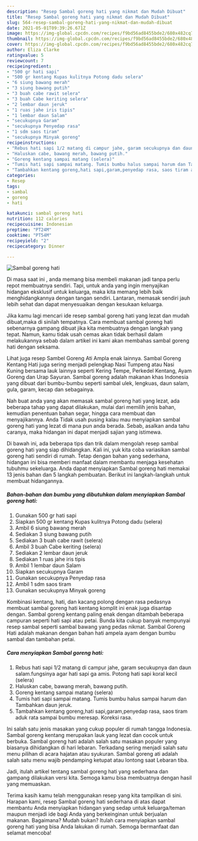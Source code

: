 ```yaml
---
description: "Resep Sambal goreng hati yang nikmat dan Mudah Dibuat"
title: "Resep Sambal goreng hati yang nikmat dan Mudah Dibuat"
slug: 564-resep-sambal-goreng-hati-yang-nikmat-dan-mudah-dibuat
date: 2021-05-01T09:39:26.671Z
image: https://img-global.cpcdn.com/recipes/f9bd56ad8455bde2/680x482cq70/sambal-goreng-hati-foto-resep-utama.jpg
thumbnail: https://img-global.cpcdn.com/recipes/f9bd56ad8455bde2/680x482cq70/sambal-goreng-hati-foto-resep-utama.jpg
cover: https://img-global.cpcdn.com/recipes/f9bd56ad8455bde2/680x482cq70/sambal-goreng-hati-foto-resep-utama.jpg
author: Eliza Clarke
ratingvalue: 5
reviewcount: 7
recipeingredient:
- "500 gr hati sapi"
- "500 gr kentang Kupas kulitnya Potong dadu selera"
- "6 siung bawang merah"
- "3 siung bawang putih"
- "3 buah cabe rawit selera"
- "3 buah Cabe keriting selera"
- "2 lembar daun jeruk"
- "1 ruas jahe iris tipis"
- "1 lembar daun Salam"
- "secukupnya Garam"
- "secukupnya Penyedap rasa"
- "1 sdm saos tiram"
- "secukupnya Minyak goreng"
recipeinstructions:
- "Rebus hati sapi 1/2 matang di campur jahe, garam secukupnya dan daun salam.fungsinya agar hati sapi ga amis. Potong hati sapi koral kecil (selera)"
- "Haluskan cabe, bawang merah, bawang putih."
- "Goreng kentang sampai matang (selera)"
- "Tumis hati sapi sampai matang. Tumis bumbu halus sampai harum dan Tambahkan daun jeruk."
- "Tambahkan kentang goreng,hati sapi,garam,penyedap rasa, saos tiram aduk rata sampai bumbu meresap. Koreksi rasa."
categories:
- Resep
tags:
- sambal
- goreng
- hati

katakunci: sambal goreng hati 
nutrition: 112 calories
recipecuisine: Indonesian
preptime: "PT24M"
cooktime: "PT54M"
recipeyield: "2"
recipecategory: Dinner

---
```



![Sambal goreng hati](https://img-global.cpcdn.com/recipes/f9bd56ad8455bde2/680x482cq70/sambal-goreng-hati-foto-resep-utama.jpg)

Di masa  saat ini , anda memang bisa membeli makanan jadi tanpa perlu repot membuatnya sendiri. Tapi, untuk anda yang ingin menyajikan hidangan eksklusif untuk keluarga, maka kita memang lebih baik menghidangkannya dengan tangan sendiri. Lantaran, memasak sendiri jauh lebih sehat dan dapat menyesuaikan dengan kesukaan keluarga.

Jika kamu lagi mencari ide resep sambal goreng hati yang lezat dan mudah dibuat,maka di sinilah tempatnya. Cara membuat sambal goreng hati  sebenarnya gampang dibuat jika kita membuatnya dengan langkah yang tepat. Namun, kamu tidak usah cemas akan tidak berhasil dalam melakukannya 
sebab dalam artikel ini kami akan membahas sambal goreng hati dengan seksama.  

Lihat juga resep Sambel Goreng Ati Ampla enak lainnya. Sambal Goreng Kentang Hati juga sering menjadi pelengkap Nasi Tumpeng atau Nasi Kuning bersama lauk lainnya seperti Kering Tempe, Perkedel Kentang, Ayam Goreng dan Urap Sayuran. Sambal goreng adalah makanan khas Indonesia yang dibuat dari bumbu-bumbu seperti sambal ulek, lengkuas, daun salam, gula, garam, kecap dan sebagainya.

Nah buat anda yang akan memasak sambal goreng hati yang lezat, ada beberapa tahap yang dapat dilakukan, mulai dari memilih jenis bahan, kemudian penentuan bahan segar, hingga cara membuat dan menyajikannya. Anda Tidak usah pusing kalau mau menyiapkan sambal goreng hati yang lezat di mana pun anda berada. Sebab, asalkan anda  tahu caranya, maka hidangan ini dapat menjadi sajian yang istimewa.

Di bawah ini, ada beberapa tips dan trik dalam mengolah resep sambal goreng hati yang siap dihidangkan. Kali ini, yuk kita coba variasikan sambal goreng hati sendiri di rumah. Tetap dengan bahan yang sederhana, hidangan ini bisa memberi manfaat dalam membantu menjaga kesehatan tubuhmu sekeluarga. Anda dapat menyiapkan Sambal goreng hati memakai 13 jenis bahan dan 5 langkah pembuatan. Berikut ini langkah-langkah untuk membuat hidangannya.

<!--inarticleads1-->

##### Bahan-bahan dan bumbu yang dibutuhkan dalam menyiapkan Sambal goreng hati:

1. Gunakan 500 gr hati sapi
1. Siapkan 500 gr kentang Kupas kulitnya Potong dadu (selera)
1. Ambil 6 siung bawang merah
1. Sediakan 3 siung bawang putih
1. Sediakan 3 buah cabe rawit (selera)
1. Ambil 3 buah Cabe keriting (selera)
1. Sediakan 2 lembar daun jeruk
1. Sediakan 1 ruas jahe iris tipis
1. Ambil 1 lembar daun Salam
1. Siapkan secukupnya Garam
1. Gunakan secukupnya Penyedap rasa
1. Ambil 1 sdm saos tiram
1. Gunakan secukupnya Minyak goreng


Kombinasi kentang, hati, dan kacang polong dengan rasa pedasnya membuat sambal goreng hati kentang komplit ini enak juga disantap dengan. Sambal goreng kentang paling enak dengan ditambah beberapa campuran seperti hati sapi atau petai. Bunda kita cukup banyak mempunyai resep sambal seperti sambal bawang yang pedas nikmat. Sambal Goreng Hati adalah makanan dengan bahan hati ampela ayam dengan bumbu sambal dan tambahan petai. 

<!--inarticleads2-->

##### Cara menyiapkan Sambal goreng hati:

1. Rebus hati sapi 1/2 matang di campur jahe, garam secukupnya dan daun salam.fungsinya agar hati sapi ga amis. Potong hati sapi koral kecil (selera)
1. Haluskan cabe, bawang merah, bawang putih.
1. Goreng kentang sampai matang (selera)
1. Tumis hati sapi sampai matang. Tumis bumbu halus sampai harum dan Tambahkan daun jeruk.
1. Tambahkan kentang goreng,hati sapi,garam,penyedap rasa, saos tiram aduk rata sampai bumbu meresap. Koreksi rasa.


Ini salah satu jenis masakan yang cukup populer di rumah tangga Indonesia. Sambal goreng kentang merupakan lauk yang lezat dan cocok untuk berbuka. Sambal goreng hati adalah salah satu masakan populer yang biasanya dihidangkan di hari lebaran. Terkadang sering menjadi salah satu menu pilihan di acara hajatan atau syukuran. Sambal goreng ati adalah salah satu menu wajib pendamping ketupat atau lontong saat Lebaran tiba. 

Jadi, itulah artikel tentang  sambal goreng hati  yang sederhana dan gampang dilakukan versi kita. Semoga kamu bisa membuatnya dengan hasil yang memuaskan. 

Terima kasih kamu telah menggunakan resep yang kita tampilkan di sini. Harapan kami, resep  Sambal goreng hati sederhana di atas dapat membantu Anda menyiapkan hidangan yang sedap untuk keluarga/teman maupun menjadi ide bagi Anda yang berkeinginan untuk berjualan makanan. Bagaimana? Mudah bukan? Itulah cara menyiapkan sambal goreng hati yang bisa Anda lakukan di rumah. Semoga bermanfaat dan selamat mencoba!

